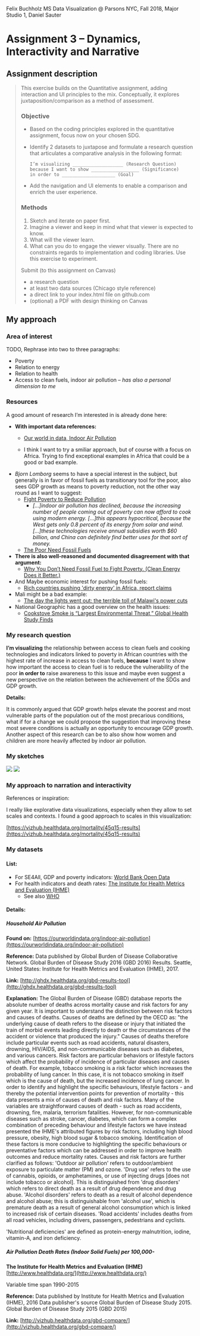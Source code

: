 Felix Buchholz
MS Data Visualization @ Parsons NYC, Fall 2018, Major Studio 1, Daniel Sauter

# Assignment 3 – Dynamics, Interactivity and Narrative

## Assignment description

> This exercise builds on the Quantitative assignment, adding interaction and UI principles to the mix. Conceptually, it explores juxtaposition/comparison as a method of assessment.
>
> ### Objective
>
> - Based on the coding principles explored in the quantitative assignment, focus now on your chosen SDG.
> - Identify 2 datasets to juxtapose and formulate a research question that articulates a comparative analysis in the following format:
>
>     ```
>     I’m visualizing ___________________ (Research Question)
>     because I want to show __________________ (Significance)
>     in order to ____________________ (Goal)
>     ```
>
> - Add the navigation and UI elements to enable a comparison and enrich the user experience.
>
> ### Methods
>
> 1. Sketch and iterate on paper first.
> 2. Imagine a viewer and keep in mind what that viewer is expected to know.
> 3. What will the viewer learn.
> 4. What can you do to engage the viewer visually.
> There are no constraints regards to implementation and coding libraries. Use this exercise to experiment.
>
> Submit (to this assignment on Canvas)
>
> - a research question
> - at least two data sources (Chicago style reference)
> - a direct link to your index.html file on github.com
> - (optional) a PDF with design thinking on Canvas


## My approach

### Area of interest

TODO, Rephrase into two to three paragraphs:

- Poverty
- Relation to energy
- Relation to health
- Access to clean fuels, indoor air pollution –  _has also a personal dimension to me_

### Resources

A good amount of research I’m interested in is already done here:

- **With important data references:**
  - [Our world in data, Indoor Air Pollution](https://ourworldindata.org/indoor-air-pollution)

  - I think I want to try a smiliar approach, but of course with a focus on Africa. Trying to find exceptional examples in Africa that could be a good or bad example.
- _Bjorn Lomborg_ seems to have a special interest in the subject, but generally is in favor of fossil fuels as transitionary tool for the poor, also sees GDP growth as means to poverty reduction, not the other way round as I want to suggest:
  - [Fight Poverty to Reduce Pollution](http://bobcat.library.nyu.edu/primo-explore/fulldisplay?docid=TN_proquest1551784739&context=PC&vid=NS2-NUI&search_scope=default_scope&tab=default_tab&lang=en_US)
    - _[...]indoor air pollution has declined, because the increasing number of people coming out of poverty can now afford to cook using modern energy. [...]this appears hypocritical, because the West gets only 0.8 percent of its energy from solar and wind. [...]these technologies receive annual subsidies worth $60 billion, and China can definitely find better uses for that sort of money._
  - [The Poor Need Fossil Fuels](https://www.nytimes.com/2013/12/04/opinion/the-poor-need-cheap-fossil-fuels.html)
- **There is also well-reasoned and documented disagreement with that argument:**
  - [Why You Don’t Need Fossil Fuel to Fight Poverty. (Clean Energy Does it Better.)](https://www.nationalgeographic.com/environment/great-energy-challenge/2014/why-you-dont-need-fossil-fuel-to-fight-poverty-clean-energy-does-it-better/)
- And Maybe economic interest for pushing fossil fuels:
  - [Rich countries pushing 'dirty energy' in Africa, report claims](https://www.theguardian.com/global-development/2018/jul/23/rich-countries-pushing-dirty-energy-africa-report-claims)
- Mali might be a bad example:
  - [The day the lights went out: the terrible toll of Malawi's power cuts](https://www.theguardian.com/global-development/2017/dec/13/malawi-power-cuts-national-blackouts-poor-hungry)
- National Geographic has a good overview on the health issues:
  - [Cookstove Smoke is “Largest Environmental Threat,” Global Health Study Finds](https://www.nationalgeographic.com/environment/great-energy-challenge/2012/cookstove-smoke-is-largest-environmental-threat-global-health-study-finds/?user.testname=photogallery:3)



### My research question

**I’m visualizing** the relationship between access to clean fuels and cooking technologies and indicators linked to poverty in African countries with the highest rate of increase in access to clean fuels, **because** I want to show how important the access to clean fuel is to reduce the vulnerability of the poor **in order to** raise awareness to this issue and maybe even suggest a new perspective on the relation between the achievement of the SDGs and GDP growth.

**Details:**

It is commonly argued that GDP growth helps elevate the poorest and most vulnerable parts of the population out of the most precarious conditions, what if for a change we could propose the suggestion that improving these most severe conditions is actually an opportunity to encourage GDP growth. Another aspect of this research can be to also show how women and children are more heavily affected by indoor air pollution.


### My sketches

![](/assets/20181023%20sketch%20juxtaposition%201.jpg)
![](/assets/20181023%20sketch%20juxtaposition%202.jpg)

### My approach to narration and interactivity

References or inspiration:

I really like explorative data visualizations, especially when they allow to set scales and contexts. I found a good approach to scales in this visualization:

[https://vizhub.healthdata.org/mortality/45q15-results](https://vizhub.healthdata.org/mortality/45q15-results)

### My datasets

#### List:

- For SE4All, GDP and poverty indicators: [World Bank Open Data](https://data.worldbank.org/)
- For health indicators and death rates: [The Institute for Health Metrics and Evaluation (IHME)](http://www.healthdata.org/)
  - See also [WHO](http://apps.who.int/gho/data/node.main.BODHOUSEHOLDAIRDTHS?lang=en)

#### Details:

##### Household Air Pollution
**Found on:**
[https://ourworldindata.org/indoor-air-pollution](https://ourworldindata.org/indoor-air-pollution)

**Reference:**
Data published by	Global Burden of Disease Collaborative Network. Global Burden of Disease Study 2016 (GBD 2016) Results. Seattle, United States: Institute for Health Metrics and Evaluation (IHME), 2017.

**Link:**
[http://ghdx.healthdata.org/gbd-results-tool](http://ghdx.healthdata.org/gbd-results-tool)

**Explanation:**
The Global Burden of Disease (GBD) database reports the absolute number of deaths across mortality cause and risk factors for any given year.
It is important to understand the distinction between risk factors and causes of deaths. Causes of deaths are defined by the OECD as: "the underlying cause of death refers to the disease or injury that initiated the train of morbid events leading directly to death or the circumstances of the accident or violence that produced the injury." Causes of deaths therefore include particular events such as road accidents, natural disasters, drowning, HIV/AIDS, and non-communicable diseases such as diabetes, and various cancers.
Risk factors are particular behaviors or lifestyle factors which affect the probability of incidence of particular diseases and causes of death. For example, tobacco smoking is a risk factor which increases the probability of lung cancer. In this case, it is not tobacco smoking in itself which is the cause of death, but the increased incidence of lung cancer.
In order to identify and highlight the specific behaviours, lifestyle factors - and thereby the potential intervention points for prevention of mortality - this data presents a mix of causes of death and risk factors. Many of the variables are straightforward causes of death - such as road accidents, drowning, fire, malaria, terrorism fatalities. However, for non-communicable diseases such as stroke, cancer, diabetes, which can form a complex combination of preceding behaviour and lifestyle factors we have instead presented the IHME's attributed figures by risk factors, including high blood pressure, obesity, high blood sugar & tobacco smoking. Identification of these factors is more conducive to highlighting the specific behaviours or preventative factors which can be addressed in order to improve health outcomes and reduce mortality rates.
Causes and risk factors are further clarified as follows:
'Outdoor air pollution' refers to outdoor/ambient exposure to particulate matter (PM) and ozone.
'Drug use' refers to the use of cannabis, opioids, or amphetamines, or use of injecting drugs [does not include tobacco or alcohol]. This is distinguished from 'drug disorders' which refers to direct death as a result of drug dependence and drug abuse.
'Alcohol disorders' refers to death as a result of alcohol dependence and alcohol abuse; this is distinguishable from 'alcohol use', which is premature death as a result of general alcohol consumption which is linked to increased risk of certain diseases.
'Road accidents' includes deaths from all road vehicles, including drivers, passengers, pedestrians and cyclists.

'Nutritional deficiencies' are defined as protein-energy malnutrition, iodine, vitamin-A, and iron deficiency.

##### Air Pollution Death Rates (Indoor Solid Fuels) per 100,000-

**The Institute for Health Metrics and Evaluation (IHME)**
[http://www.healthdata.org/](http://www.healthdata.org/)

Variable time span	1990-2015

**Reference:**
Data published by	Institute for Health Metrics and Evaluation (IHME), 2016
Data publisher's source	Global Burden of Disease Study 2015. Global Burden of Disease Study 2015 (GBD 2015)

**Link:**
[http://vizhub.healthdata.org/gbd-compare/](http://vizhub.healthdata.org/gbd-compare/)


####
